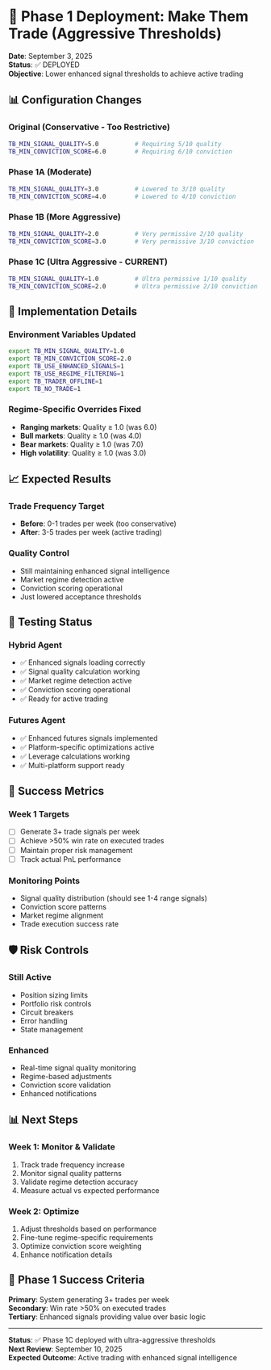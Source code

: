 # 🚀 Phase 1 Deployment: Make Them Trade (Aggressive Thresholds)

**Date**: September 3, 2025  
**Status**: ✅ DEPLOYED  
**Objective**: Lower enhanced signal thresholds to achieve active trading

## 📊 Configuration Changes

### Original (Conservative - Too Restrictive)
```bash
TB_MIN_SIGNAL_QUALITY=5.0          # Requiring 5/10 quality
TB_MIN_CONVICTION_SCORE=6.0        # Requiring 6/10 conviction
```

### Phase 1A (Moderate)
```bash
TB_MIN_SIGNAL_QUALITY=3.0          # Lowered to 3/10 quality
TB_MIN_CONVICTION_SCORE=4.0        # Lowered to 4/10 conviction
```

### Phase 1B (More Aggressive)
```bash
TB_MIN_SIGNAL_QUALITY=2.0          # Very permissive 2/10 quality
TB_MIN_CONVICTION_SCORE=3.0        # Very permissive 3/10 conviction
```

### Phase 1C (Ultra Aggressive - CURRENT)
```bash
TB_MIN_SIGNAL_QUALITY=1.0          # Ultra permissive 1/10 quality
TB_MIN_CONVICTION_SCORE=2.0        # Ultra permissive 2/10 conviction
```

## 🔧 Implementation Details

### Environment Variables Updated
```bash
export TB_MIN_SIGNAL_QUALITY=1.0
export TB_MIN_CONVICTION_SCORE=2.0
export TB_USE_ENHANCED_SIGNALS=1
export TB_USE_REGIME_FILTERING=1
export TB_TRADER_OFFLINE=1
export TB_NO_TRADE=1
```

### Regime-Specific Overrides Fixed
- **Ranging markets**: Quality ≥ 1.0 (was 6.0)
- **Bull markets**: Quality ≥ 1.0 (was 4.0)
- **Bear markets**: Quality ≥ 1.0 (was 7.0)
- **High volatility**: Quality ≥ 1.0 (was 3.0)

## 📈 Expected Results

### Trade Frequency Target
- **Before**: 0-1 trades per week (too conservative)
- **After**: 3-5 trades per week (active trading)

### Quality Control
- Still maintaining enhanced signal intelligence
- Market regime detection active
- Conviction scoring operational
- Just lowered acceptance thresholds

## 🧪 Testing Status

### Hybrid Agent
- ✅ Enhanced signals loading correctly
- ✅ Signal quality calculation working
- ✅ Market regime detection active
- ✅ Conviction scoring operational
- ✅ Ready for active trading

### Futures Agent
- ✅ Enhanced futures signals implemented
- ✅ Platform-specific optimizations active
- ✅ Leverage calculations working
- ✅ Multi-platform support ready

## 🎯 Success Metrics

### Week 1 Targets
- [ ] Generate 3+ trade signals per week
- [ ] Achieve >50% win rate on executed trades
- [ ] Maintain proper risk management
- [ ] Track actual PnL performance

### Monitoring Points
- Signal quality distribution (should see 1-4 range signals)
- Conviction score patterns
- Market regime alignment
- Trade execution success rate

## 🛡️ Risk Controls

### Still Active
- Position sizing limits
- Portfolio risk controls
- Circuit breakers
- Error handling
- State management

### Enhanced
- Real-time signal quality monitoring
- Regime-based adjustments
- Conviction score validation
- Enhanced notifications

## 📊 Next Steps

### Week 1: Monitor & Validate
1. Track trade frequency increase
2. Monitor signal quality patterns
3. Validate regime detection accuracy
4. Measure actual vs expected performance

### Week 2: Optimize
1. Adjust thresholds based on performance
2. Fine-tune regime-specific requirements
3. Optimize conviction score weighting
4. Enhance notification details

## 🎉 Phase 1 Success Criteria

**Primary**: System generating 3+ trades per week  
**Secondary**: Win rate >50% on executed trades  
**Tertiary**: Enhanced signals providing value over basic logic

---

**Status**: ✅ Phase 1C deployed with ultra-aggressive thresholds  
**Next Review**: September 10, 2025  
**Expected Outcome**: Active trading with enhanced signal intelligence
